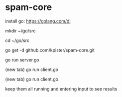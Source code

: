# spam-core

install go: https://golang.com/dl

mkdir ~/go/src

cd ~/go/src

go get -d github.com/kpister/spam-core.git

go run server.go

(new tab) go run client.go

(new tab) go run client.go


keep them all running and entering input to see results

